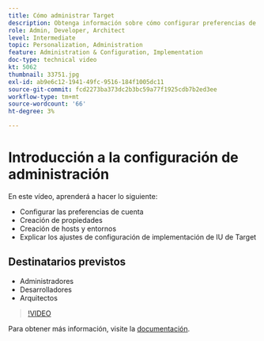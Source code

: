 ```yaml
---
title: Cómo administrar Target
description: Obtenga información sobre cómo configurar preferencias de cuenta, crear propiedades y crear hosts y entornos. Obtenga información sobre cómo explicar los ajustes de configuración de la implementación de la IU de Target.
role: Admin, Developer, Architect
level: Intermediate
topic: Personalization, Administration
feature: Administration & Configuration, Implementation
doc-type: technical video
kt: 5062
thumbnail: 33751.jpg
exl-id: ab9e6c12-1941-49fc-9516-184f1005dc11
source-git-commit: fcd2273ba373dc2b3bc59a77f1925cdb7b2ed3ee
workflow-type: tm+mt
source-wordcount: '66'
ht-degree: 3%

---
```


# Introducción a la configuración de administración

En este vídeo, aprenderá a hacer lo siguiente:

* Configurar las preferencias de cuenta
* Creación de propiedades
* Creación de hosts y entornos
* Explicar los ajustes de configuración de implementación de IU de Target

## Destinatarios previstos

* Administradores
* Desarrolladores
* Arquitectos

>[!VIDEO](https://video.tv.adobe.com/v/33751/?quality=12)

Para obtener más información, visite la [documentación](https://experienceleague.adobe.com/docs/target/using/administer/administrating-target.html?lang=en).
